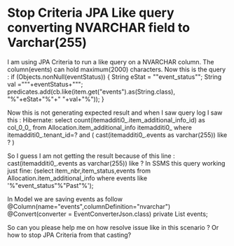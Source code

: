 
# Stop Criteria JPA Like query converting NVARCHAR field to Varchar(255)

I am using JPA Criteria to run a like query on a NVARCHAR column. The column(events) can hold maximum(2000) characters. Now this is the query :
if (Objects.nonNull(eventStatus)) {
        String eStat = "\"event_status\"";
        String val ="\""+eventStatus+"\"";
    predicates.add(cb.like(item.get("events").as(String.class), "%"+eStat+"%"+" "+val+"%"));
    }

Now this is not generating expected result and when I saw query log I saw this :
Hibernate: 
    select
        count(itemadditi0_.item_additional_info_id) as col_0_0_ 
    from
        Allocation.item_additional_info itemadditi0_ 
    where
        itemadditi0_.tenant_id=? 
        and (
            cast(itemadditi0_.events as varchar(255)) like ?
        )

So I guess I am not getting the result because of this line : cast(itemadditi0_.events as varchar(255)) like ?
In SSMS this query working just fine:
(select item_nbr,item_status,events from Allocation.item_additional_info  where events like '%"event_status"%"Past"%');

In Model we are saving events as follow
@Column(name="events",columnDefinition="nvarchar")
    @Convert(converter = EventConverterJson.class)
    private List<EventInfo> events;

So can you please help me on how resolve issue like in this scenario ? Or how to stop JPA Criteria from that casting?

        